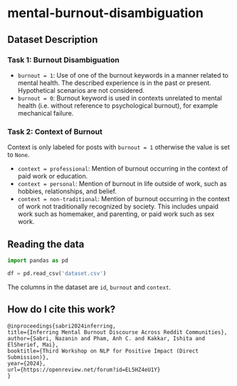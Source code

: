 # mental-burnout-disambiguation

## Dataset Description

### Task 1: Burnout Disambiguation 

* `burnout = 1`: Use of one of the burnout keywords in a manner related to mental health. The described experience is in the past or present. Hypothetical scenarios are not considered.
* `burnout = 0`: Burnout keyword is used in contexts unrelated to mental health (i.e. without reference to psychological burnout), for example mechanical failure.


### Task 2: Context of Burnout 

Context is only labeled for posts with `burnout = 1` otherwise the value is set to `None`. 

* `context = professional`: Mention of burnout occurring in the context of paid work or education. 
* `context = personal`: Mention of burnout in life outside of work, such as hobbies, relationships, and belief.
* `context = non-traditional`: Mention of burnout occurring in the context of work not traditionally recognized by society. This includes unpaid work such as homemaker, and parenting, or paid work such as sex work.

## Reading the data

```python
import pandas as pd

df = pd.read_csv('dataset.csv')
```

The columns in the dataset are `id`, `burnout` and `context`. 

## How do I cite this work?

```
@inproceedings{sabri2024inferring,
title={Inferring Mental Burnout Discourse Across Reddit Communities},
author={Sabri, Nazanin and Pham, Anh C. and Kakkar, Ishita and ElSherief, Mai},
booktitle={Third Workshop on NLP for Positive Impact (Direct Submission)},
year={2024},
url={https://openreview.net/forum?id=EL5HZ4eU1Y}
}
```
